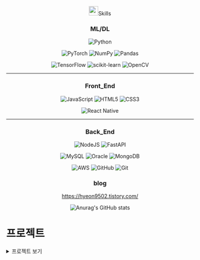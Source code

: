 <div align="center">
 <img src="https://github.com/user-attachments/assets/f061ea67-eb00-4910-bef7-723f5da57c49" width=25px, height=25px/>Skills
 
 ### ML/DL
 
 ![Python](https://img.shields.io/badge/python-3670A0?style=for-the-badge&logo=python&logoColor=ffdd54) 
 
 ![PyTorch](https://img.shields.io/badge/PyTorch-%23EE4C2C.svg?style=for-the-badge&logo=PyTorch&logoColor=white) 	![NumPy](https://img.shields.io/badge/numpy-%23013243.svg?style=for-the-badge&logo=numpy&logoColor=white)  	![Pandas](https://img.shields.io/badge/pandas-%23150458.svg?style=for-the-badge&logo=pandas&logoColor=white) 
 
 ![TensorFlow](https://img.shields.io/badge/TensorFlow-%23FF6F00.svg?style=for-the-badge&logo=TensorFlow&logoColor=white) ![scikit-learn](https://img.shields.io/badge/scikit--learn-%23F7931E.svg?style=for-the-badge&logo=scikit-learn&logoColor=white) 	![OpenCV](https://img.shields.io/badge/opencv-%23white.svg?style=for-the-badge&logo=opencv&logoColor=white) 	
 
 
 <hr/>
 
 ### Front_End
 
 ![JavaScript](https://img.shields.io/badge/javascript-%23323330.svg?style=for-the-badge&logo=javascript&logoColor=%23F7DF1E)   	![HTML5](https://img.shields.io/badge/html5-%23E34F26.svg?style=for-the-badge&logo=html5&logoColor=white)  ![CSS3](https://img.shields.io/badge/css3-%231572B6.svg?style=for-the-badge&logo=css3&logoColor=white)  
 
 
 ![React Native](https://img.shields.io/badge/react_native-%2320232a.svg?style=for-the-badge&logo=react&logoColor=%2361DAFB)
 
 <hr/>
 
 ### Back_End
 ![NodeJS](https://img.shields.io/badge/node.js-6DA55F?style=for-the-badge&logo=node.js&logoColor=white)  ![FastAPI](https://img.shields.io/badge/FastAPI-005571?style=for-the-badge&logo=fastapi) <br/>
 
 ![MySQL](https://img.shields.io/badge/mysql-4479A1.svg?style=for-the-badge&logo=mysql&logoColor=white)  ![Oracle](https://img.shields.io/badge/Oracle-F80000?style=for-the-badge&logo=oracle&logoColor=white) 	![MongoDB](https://img.shields.io/badge/MongoDB-%234ea94b.svg?style=for-the-badge&logo=mongodb&logoColor=white)
 
 
 ![AWS](https://img.shields.io/badge/AWS-%23FF9900.svg?style=for-the-badge&logo=amazon-aws&logoColor=white) ![GitHub](https://img.shields.io/badge/github-%23121011.svg?style=for-the-badge&logo=github&logoColor=white) ![Git](https://img.shields.io/badge/git-%23F05033.svg?style=for-the-badge&logo=git&logoColor=white)
 
 ### blog
 https://hyeon9502.tistory.com/
 
 ![Anurag's GitHub stats](https://github-readme-stats.vercel.app/api?username=Songysp&show_icons=true&theme=radical)
 
 </div>
 
 # 프로젝트
 
 <details>
 <summary>프로젝트 보기</summary>
 
 
 
 
 
 # CleanEat Project
 * CLEAN EAT는 위생 등급별, 모범 음식점 지정, 위생법 위반 업체들을 지도와 리스트 화면으로 확인할 수 있는 서비스입니다. 사용자는 자신의 위치나 관심 지역에서 신뢰할 수 있는 식당을 쉽게 찾을 수 있습니다.
 
 ### [CleanEAT](https://github.com/Songysp/CleanEat-webproject)
 
 # PlanUP Project
 ### 플랜업( PLAN UP )
 **취업준비를 위한 여러분들을 위해, 캘린더를 통한 일정관리 서비스를 제공합니다!**
 
 **취업 공고 추가** 
   * 구직 사이트에서 원하시는공고의 url를 입력하셔서, 해당 공고의 정보와 자세한 일정을 캘린더에 바로 추가하실 수 있습니다!
 
   * 해당 공고에 대한 간단한 정보 및 기업정보를 같이 저장하며, 잊어버리지 않도록 취업공고 마감일정과, 추가적인 체크리스트 추가를 통해 취업을 위한 플래너를 관리해보세요!
 
 **자격증 시험 일정 추가**
 
   * 준비하시는 자격증이 있다면, 자격증 검색 기능을 통해,원하시는 자격증 시험 일정을 선택하셔서, 나의 캘린더 일정에 추가할 수 있습니다!
 **플랜 업과 함께 목표를 이루시도록 도와드릴게요!**
 ### [PlanUP FrontEnd](https://github.com/Songysp/PlanUP_frontend)
 ### [PlanUP BackEnd](https://github.com/Songysp/PlanUP_backend)
 
 # 의사소통 프로젝트
 의사소통은 polyglot-ko-medical-5.8b모델 을 활용한 의료상담 챗봇 프로젝트
 
 ### [의사소통 프론트엔드](https://github.com/Songysp/DoctorChat_frontend)
 ### [의사소통 백엔드](https://github.com/Songysp/DoctorChat_BackEnd)
 
 # 논문 리뷰
 
 
 <details>
   <summary>펼치기/접기</summary>
   
   ### BPE (Byte Pair Encoding)
   Neural Machine Translation of Rare Words with Subword Units
   
   [리뷰](https://github.com/Songysp/paper/blob/main/BPE.ipynb)
   
   ### Sequence to Sequence
   Sequence to Sequence Learning with Neural Networks
   
   [리뷰](https://github.com/Songysp/paper/blob/main/Seq%202%20Seq.ipynb)
   
   ### WordPiece Tokenizer
   Google’s Neural Machine Translation System: Bridging the Gap between Human and Machine Translation
   
   [리뷰](https://github.com/Songysp/paper/blob/main/WordPiece%20Tokenizer.ipynb)
 
 </details>
 
 
 # Gradient-Boosting 분석
 ### [Gradient-Boosting](https://github.com/Songysp/Gradient-Boosting)
 
 # CNN_model_classification
 ### [CNN모델 활용 손글씨 분류](https://github.com/Songysp/Gradient-Boosting/blob/main/%EA%B3%BC%EC%A0%9C2_ing.ipynb)
 
 # **1. GTZAN Dataset - Music Genre Classification 데이터셋 활용 음악 장르 분류**
 ### [음악 장르 분류](https://github.com/Songysp/Music-Genre-Classification.io/blob/main/%EC%9D%8C%EC%95%85%EC%9E%A5%EB%A5%B4%20%EB%B6%84%EB%A5%98%ED%95%98%EA%B8%B0.ipynb)
 
 </details>



